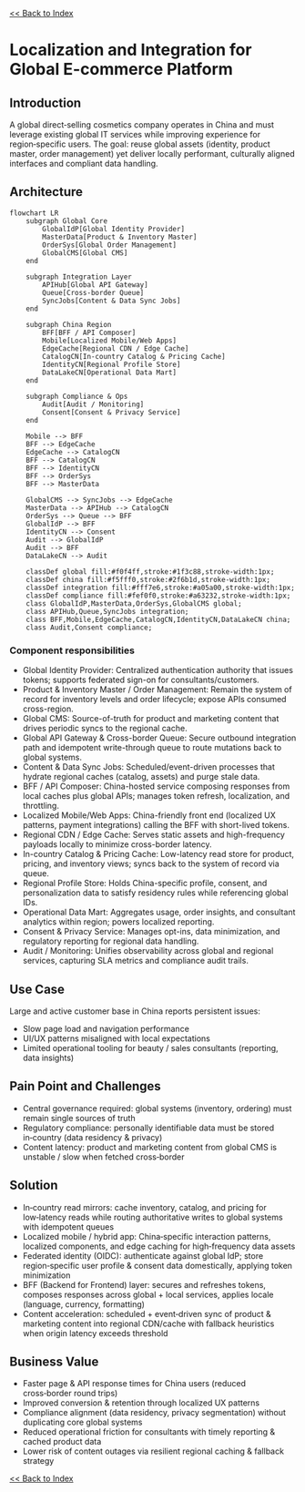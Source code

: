 [<< Back to Index](index.html) 

# Localization and Integration for Global E-commerce Platform

## Introduction
A global direct‑selling cosmetics company operates in China and must leverage existing global IT services while improving experience for region‑specific users. The goal: reuse global assets (identity, product master, order management) yet deliver locally performant, culturally aligned interfaces and compliant data handling.

## Architecture

```mermaid
flowchart LR
	subgraph Global Core
		GlobalIdP[Global Identity Provider]
		MasterData[Product & Inventory Master]
		OrderSys[Global Order Management]
		GlobalCMS[Global CMS]
	end

	subgraph Integration Layer
		APIHub[Global API Gateway]
		Queue[Cross-border Queue]
		SyncJobs[Content & Data Sync Jobs]
	end

	subgraph China Region
		BFF[BFF / API Composer]
		Mobile[Localized Mobile/Web Apps]
		EdgeCache[Regional CDN / Edge Cache]
		CatalogCN[In-country Catalog & Pricing Cache]
		IdentityCN[Regional Profile Store]
		DataLakeCN[Operational Data Mart]
	end

	subgraph Compliance & Ops
		Audit[Audit / Monitoring]
		Consent[Consent & Privacy Service]
	end

	Mobile --> BFF
	BFF --> EdgeCache
	EdgeCache --> CatalogCN
	BFF --> CatalogCN
	BFF --> IdentityCN
	BFF --> OrderSys
	BFF --> MasterData

	GlobalCMS --> SyncJobs --> EdgeCache
	MasterData --> APIHub --> CatalogCN
	OrderSys --> Queue --> BFF
	GlobalIdP --> BFF
	IdentityCN --> Consent
	Audit --> GlobalIdP
	Audit --> BFF
	DataLakeCN --> Audit

	classDef global fill:#f0f4ff,stroke:#1f3c88,stroke-width:1px;
	classDef china fill:#f5fff0,stroke:#2f6b1d,stroke-width:1px;
	classDef integration fill:#fff7e6,stroke:#a05a00,stroke-width:1px;
	classDef compliance fill:#fef0f0,stroke:#a63232,stroke-width:1px;
	class GlobalIdP,MasterData,OrderSys,GlobalCMS global;
	class APIHub,Queue,SyncJobs integration;
	class BFF,Mobile,EdgeCache,CatalogCN,IdentityCN,DataLakeCN china;
	class Audit,Consent compliance;
```

### Component responsibilities
- Global Identity Provider: Centralized authentication authority that issues tokens; supports federated sign-on for consultants/customers.
- Product & Inventory Master / Order Management: Remain the system of record for inventory levels and order lifecycle; expose APIs consumed cross-region.
- Global CMS: Source-of-truth for product and marketing content that drives periodic syncs to the regional cache.
- Global API Gateway & Cross-border Queue: Secure outbound integration path and idempotent write-through queue to route mutations back to global systems.
- Content & Data Sync Jobs: Scheduled/event-driven processes that hydrate regional caches (catalog, assets) and purge stale data.
- BFF / API Composer: China-hosted service composing responses from local caches plus global APIs; manages token refresh, localization, and throttling.
- Localized Mobile/Web Apps: China-friendly front end (localized UX patterns, payment integrations) calling the BFF with short-lived tokens.
- Regional CDN / Edge Cache: Serves static assets and high-frequency payloads locally to minimize cross-border latency.
- In-country Catalog & Pricing Cache: Low-latency read store for product, pricing, and inventory views; syncs back to the system of record via queue.
- Regional Profile Store: Holds China-specific profile, consent, and personalization data to satisfy residency rules while referencing global IDs.
- Operational Data Mart: Aggregates usage, order insights, and consultant analytics within region; powers localized reporting.
- Consent & Privacy Service: Manages opt-ins, data minimization, and regulatory reporting for regional data handling.
- Audit / Monitoring: Unifies observability across global and regional services, capturing SLA metrics and compliance audit trails.

## Use Case
Large and active customer base in China reports persistent issues:
- Slow page load and navigation performance
- UI/UX patterns misaligned with local expectations
- Limited operational tooling for beauty / sales consultants (reporting, data insights)

## Pain Point and Challenges
- Central governance required: global systems (inventory, ordering) must remain single sources of truth
- Regulatory compliance: personally identifiable data must be stored in‑country (data residency & privacy)
- Content latency: product and marketing content from global CMS is unstable / slow when fetched cross‑border

## Solution
- In‑country read mirrors: cache inventory, catalog, and pricing for low‑latency reads while routing authoritative writes to global systems with idempotent queues
- Localized mobile / hybrid app: China‑specific interaction patterns, localized components, and edge caching for high‑frequency data assets
- Federated identity (OIDC): authenticate against global IdP; store region‑specific user profile & consent data domestically, applying token minimization
- BFF (Backend for Frontend) layer: secures and refreshes tokens, composes responses across global + local services, applies locale (language, currency, formatting)
- Content acceleration: scheduled + event‑driven sync of product & marketing content into regional CDN/cache with fallback heuristics when origin latency exceeds threshold

## Business Value
- Faster page & API response times for China users (reduced cross‑border round trips)
- Improved conversion & retention through localized UX patterns
- Compliance alignment (data residency, privacy segmentation) without duplicating core global systems
- Reduced operational friction for consultants with timely reporting & cached product data
- Lower risk of content outages via resilient regional caching & fallback strategy

[<< Back to Index](index.html) 
